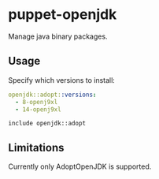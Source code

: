 # puppet-openjdk

Manage java binary packages.


## Usage

Specify which versions to install:

```yaml
openjdk::adopt::versions:
  - 8-openj9xl
  - 14-openj9xl
```

```
include openjdk::adopt
```


## Limitations

Currently only AdoptOpenJDK is supported.

